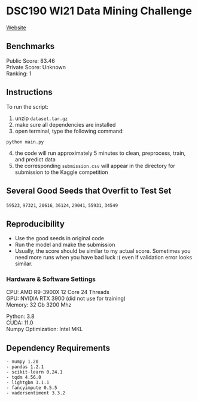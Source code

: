 # DSC190 WI21 Data Mining Challenge

[Website](https://www.kaggle.com/c/ucsd-dsc190-wi21-introduction-to-data-mining/overview)

## Benchmarks
Public Score: 83.46  
Private Score: Unknown  
Ranking: 1  

## Instructions
To run the script:
1. unzip `dataset.tar.gz`
2. make sure all dependencies are installed
3. open terminal, type the following command:
```
python main.py
```
4. the code will run approximately 5 minutes to clean, preprocess, train, and predict data
5. the corresponding `submission.csv` will appear in the directory for submission to the Kaggle competition

## Several Good Seeds that Overfit to Test Set
`59523`, `97321`, `20616`, `36124`, `29041`, `55931`, `34549`

## Reproducibility
- Use the good seeds in original code
- Run the model and make the submission
- Usually, the score should be similar to my actual score. Sometimes you need more runs when you have bad luck :( even if validation error looks similar.

### Hardware & Software Settings

CPU: AMD R9-3900X 12 Core 24 Threads  
GPU: NVIDIA RTX 3900 (did not use for training)  
Memory: 32 Gb 3200 Mhz  

Python: 3.8  
CUDA: 11.0  
Numpy Optimization: Intel MKL  

## Dependency Requirements
```
- numpy 1.20
- pandas 1.2.1
- scikit-learn 0.24.1
- tqdm 4.56.0
- lightgbm 3.1.1
- fancyimpute 0.5.5
- vadersentiment 3.3.2
```

